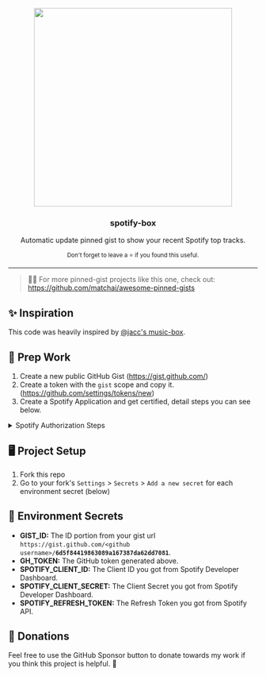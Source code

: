 <p align='center'>
  <img width="400" src="https://user-images.githubusercontent.com/10740043/103472132-b0cbb100-4dc4-11eb-97a2-4261c4c5c4f5.png">
  <h3 align="center">spotify-box</h3>
  <p align="center">Automatic update pinned gist to show your recent Spotify top tracks.</p>
  <p align="center"><sub>Don't forget to leave a ⭐ if you found this useful.</sub></p>
</p>

---
> 📌✨ For more pinned-gist projects like this one, check out: <https://github.com/matchai/awesome-pinned-gists>

## ✨ Inspiration

This code was heavily inspired by [@jacc's music-box](https://github.com/jacc/music-box).

## 🎒 Prep Work

1. Create a new public GitHub Gist (<https://gist.github.com/>)
2. Create a token with the `gist` scope and copy it. (<https://github.com/settings/tokens/new>)
3. Create a Spotify Application and get certified, detail steps you can see below.

<details><summary>Spotify Authorization Steps</summary>
<p>

### 1. Create new Spotify Application

Visit <https://developer.spotify.com/dashboard/applications> login and create a new Application

After create, you will get your Client ID & Client Secret.

Then click `EDIT SETTINGS` Button, add `http://localhost:3000` to Redirect URIs

### 2. Get Authorization Code

Visit following URL after replace `$CLIENT_ID` to yours

```
https://accounts.spotify.com/en/authorize?client_id=$CLIENT_ID&response_type=code&redirect_uri=http:%2F%2Flocalhost:3000&scope=user-read-currently-playing%20user-top-read
```

Agree to this application to access your info, after that your will be redirect to a new page, the url like this: `http://localhost:3000?code=$CODE`

this `$CODE` is your Authorization Code, it will be used to generate access_token at next step.

### 3. Get Access Token

the last step, use the `$CLIENT_ID` and `$CLIENT_SECRET` from step 1, `$CODE` from step 2 to replace the shell command below

```shell
curl -d client_id=$CLIENT_ID -d client_secret=$CLIENT_SECRET -d grant_type=authorization_code -d code=$CODE -d redirect_uri=http://localhost:3000 https://accounts.spotify.com/api/token
```

after run it at your terminal, you'll get your `${REFRESH_TOKEN}`

the output may like this:

```json
{
    "access_token": "BQBi-jz.....yCVzcl",
    "token_type": "Bearer",
    "expires_in": 3600,
    "refresh_token": "AQCBvdy70gtKvnrVIxe...",
    "scope": "user-read-currently-playing user-top-read"
}
```

if the response not return refresh_token, back to step 2 and retry.

</p>
</details>

## 🖥 Project Setup

1. Fork this repo
2. Go to your fork's `Settings` > `Secrets` > `Add a new secret` for each environment secret (below)

## 🤫 Environment Secrets

- **GIST_ID:** The ID portion from your gist url `https://gist.github.com/<github username>/`**`6d5f84419863089a167387da62dd7081`**.
- **GH_TOKEN:** The GitHub token generated above.
- **SPOTIFY_CLIENT_ID:** The Client ID you got from Spotify Developer Dashboard.
- **SPOTIFY_CLIENT_SECRET:** The Client Secret you got from Spotify Developer Dashboard.
- **SPOTIFY_REFRESH_TOKEN:** The Refresh Token you got from Spotify API.

## 💸 Donations


Feel free to use the GitHub Sponsor button to donate towards my work if you think this project is helpful. 🤗
